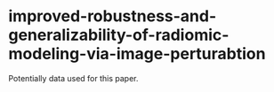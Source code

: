 # improved-robustness-and-generalizability-of-radiomic-modeling-via-image-perturabtion
Potentially data used for this paper. 

